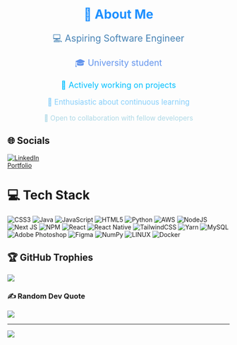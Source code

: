 <h2 align="center" style="font-size: 2em; font-weight: bold; color: #1E90FF;">💫 About Me</h2>

<p align="center" style="font-size: 1.5em; color: #4682B4;">
  💻 Aspiring Software Engineer
</p>

<p align="center" style="font-size: 1.4em; color: #6495ED;">
  🎓 University student
</p>

<p align="center" style="font-size: 1.3em; color: #00BFFF;">
  🚀 Actively working on projects
</p>

<p align="center" style="font-size: 1.2em; color: #87CEFA;">
  🌱 Enthusiastic about continuous learning
</p>

<p align="center" style="font-size: 1.1em; color: #ADD8E6;">
  🤝 Open to collaboration with fellow developers
</p>





## 🌐 Socials
[![LinkedIn](https://img.shields.io/badge/LinkedIn-%230077B5.svg?logo=linkedin&logoColor=white)](https://linkedin.com/in/abdurraouf) <br>
[Portfolio](https://www.abdurraouf.dev/)



# 💻 Tech Stack
![CSS3](https://img.shields.io/badge/css3-%231572B6.svg?style=flat&logo=css3&logoColor=white) ![Java](https://img.shields.io/badge/java-%23ED8B00.svg?style=flat&logo=java&logoColor=white) ![JavaScript](https://img.shields.io/badge/javascript-%23323330.svg?style=flat&logo=javascript&logoColor=%23F7DF1E) ![HTML5](https://img.shields.io/badge/html5-%23E34F26.svg?style=flat&logo=html5&logoColor=white) ![Python](https://img.shields.io/badge/python-3670A0?style=flat&logo=python&logoColor=ffdd54) ![AWS](https://img.shields.io/badge/AWS-%23FF9900.svg?style=flat&logo=amazon-aws&logoColor=white) ![NodeJS](https://img.shields.io/badge/node.js-6DA55F?style=flat&logo=node.js&logoColor=white) ![Next JS](https://img.shields.io/badge/Next-black?style=flat&logo=next.js&logoColor=white) ![NPM](https://img.shields.io/badge/NPM-%23000000.svg?style=flat&logo=npm&logoColor=white) ![React](https://img.shields.io/badge/react-%2320232a.svg?style=flat&logo=react&logoColor=%2361DAFB) ![React Native](https://img.shields.io/badge/react_native-%2320232a.svg?style=flat&logo=react&logoColor=%2361DAFB) ![TailwindCSS](https://img.shields.io/badge/tailwindcss-%2338B2AC.svg?style=flat&logo=tailwind-css&logoColor=white) ![Yarn](https://img.shields.io/badge/yarn-%232C8EBB.svg?style=flat&logo=yarn&logoColor=white) ![MySQL](https://img.shields.io/badge/mysql-%2300f.svg?style=flat&logo=mysql&logoColor=white) ![Adobe Photoshop](https://img.shields.io/badge/adobephotoshop-%2331A8FF.svg?style=flat&logo=adobephotoshop&logoColor=white) 	![Figma](https://img.shields.io/badge/figma-%23F24E1E.svg?style=flat&logo=figma&logoColor=white) ![NumPy](https://img.shields.io/badge/numpy-%23013243.svg?style=flat&logo=numpy&logoColor=white) ![LINUX](https://img.shields.io/badge/Linux-FCC624?style=flat&logo=linux&logoColor=black) ![Docker](https://img.shields.io/badge/docker-%230db7ed.svg?style=flat&logo=docker&logoColor=white)



## 🏆 GitHub Trophies
![](https://github-profile-trophy.vercel.app/?username=AbdurraoufE&theme=darkhub&no-frame=true&no-bg=false&margin-w=4)


### ✍️ Random Dev Quote
![](https://quotes-github-readme.vercel.app/api?type=horizontal&theme=tokyonight)


---
![](https://visitcount.itsvg.in/api?id=Abdurraouf&label=Profile%20Views&color=6&icon=2&pretty=false)
